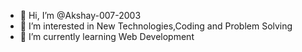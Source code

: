 - 👋 Hi, I’m @Akshay-007-2003
- 👀 I’m interested in New Technologies,Coding and Problem Solving
- 🌱 I’m currently learning Web Development


<!---
Akshay-007-2003/Akshay-007-2003 is a ✨ special ✨ repository because its `README.md` (this file) appears on your GitHub profile.
You can click the Preview link to take a look at your changes.
--->
